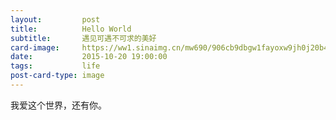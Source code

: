 ```yaml
---
layout:         post
title:          Hello World
subtitle:       遇见可遇不可求的美好
card-image:     https://ww1.sinaimg.cn/mw690/906cb9dbgw1fayoxw9jh0j20b407e3zn.jpg
date:           2015-10-20 19:00:00
tags:           life
post-card-type: image
---
```


我爱这个世界，还有你。
